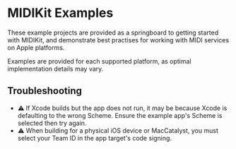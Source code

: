 # MIDIKit Examples

These example projects are provided as a springboard to getting started with MIDIKit, and demonstrate best practises for working with MIDI services on Apple platforms.

Examples are provided for each supported platform, as optimal implementation details may vary.

## Troubleshooting

- ⚠️ If Xcode builds but the app does not run, it may be because Xcode is defaulting to the wrong Scheme. Ensure the example app's Scheme is selected then try again.
- ⚠️ When building for a physical iOS device or MacCatalyst, you must select your Team ID in the app target's code signing.